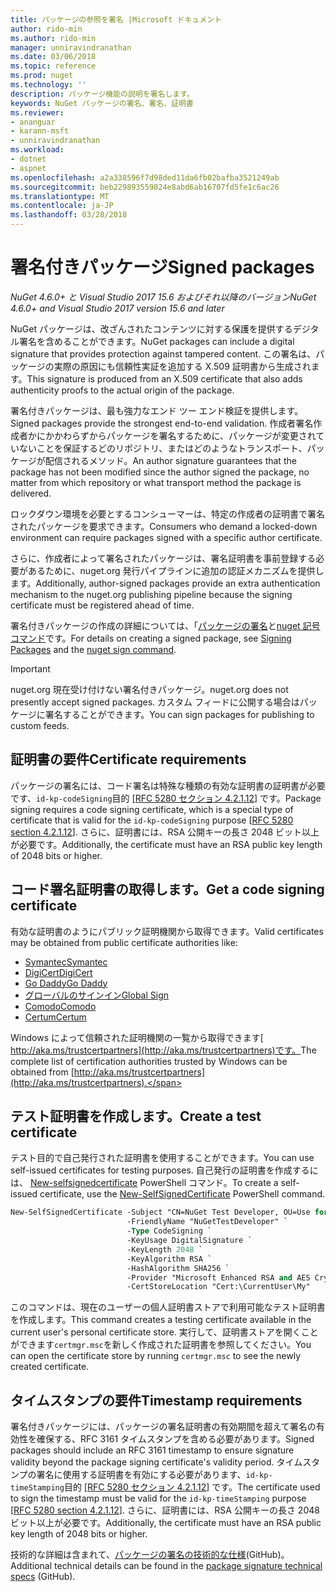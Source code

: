 ```yaml
---
title: パッケージの参照を署名 |Microsoft ドキュメント
author: rido-min
ms.author: rido-min
manager: unniravindranathan
ms.date: 03/06/2018
ms.topic: reference
ms.prod: nuget
ms.technology: ''
description: パッケージ機能の説明を署名します。
keywords: NuGet パッケージの署名、署名、証明書
ms.reviewer:
- ananguar
- karann-msft
- unniravindranathan
ms.workload:
- dotnet
- aspnet
ms.openlocfilehash: a2a338596f7d98ded11da6fb02bafba3521249ab
ms.sourcegitcommit: beb229893559824e8abd6ab16707fd5fe1c6ac26
ms.translationtype: MT
ms.contentlocale: ja-JP
ms.lasthandoff: 03/28/2018
---
```

# <a name="signed-packages"></a><span data-ttu-id="a755f-104">署名付きパッケージ</span><span class="sxs-lookup"><span data-stu-id="a755f-104">Signed packages</span></span>

<span data-ttu-id="a755f-105">*NuGet 4.6.0+ と Visual Studio 2017 15.6 およびそれ以降のバージョン*</span><span class="sxs-lookup"><span data-stu-id="a755f-105">*NuGet 4.6.0+ and Visual Studio 2017 version 15.6 and later*</span></span>

<span data-ttu-id="a755f-106">NuGet パッケージは、改ざんされたコンテンツに対する保護を提供するデジタル署名を含めることができます。</span><span class="sxs-lookup"><span data-stu-id="a755f-106">NuGet packages can include a digital signature that provides protection against tampered content.</span></span> <span data-ttu-id="a755f-107">この署名は、パッケージの実際の原因にも信頼性実証を追加する X.509 証明書から生成されます。</span><span class="sxs-lookup"><span data-stu-id="a755f-107">This signature is produced from an X.509 certificate that also adds authenticity proofs to the actual origin of the package.</span></span>

<span data-ttu-id="a755f-108">署名付きパッケージは、最も強力なエンド ツー エンド検証を提供します。</span><span class="sxs-lookup"><span data-stu-id="a755f-108">Signed packages provide the strongest end-to-end validation.</span></span> <span data-ttu-id="a755f-109">作成者署名作成者かにかかわらずからパッケージを署名するために、パッケージが変更されていないことを保証するどのリポジトリ、またはどのようなトランスポート、パッケージが配信されるメソッド。</span><span class="sxs-lookup"><span data-stu-id="a755f-109">An author signature guarantees that the package has not been modified since the author signed the package, no matter from which repository or what transport method the package is delivered.</span></span>

<span data-ttu-id="a755f-110">ロックダウン環境を必要とするコンシューマーは、特定の作成者の証明書で署名されたパッケージを要求できます。</span><span class="sxs-lookup"><span data-stu-id="a755f-110">Consumers who demand a locked-down environment can require packages signed with a specific author certificate.</span></span>

<span data-ttu-id="a755f-111">さらに、作成者によって署名されたパッケージは、署名証明書を事前登録する必要があるために、nuget.org 発行パイプラインに追加の認証メカニズムを提供します。</span><span class="sxs-lookup"><span data-stu-id="a755f-111">Additionally, author-signed packages provide an extra authentication mechanism to the nuget.org publishing pipeline because the signing certificate must be registered ahead of time.</span></span>

<span data-ttu-id="a755f-112">署名付きパッケージの作成の詳細については、「[パッケージの署名](../create-packages/Sign-a-package.md)と[nuget 記号コマンド](../tools/cli-ref-sign.md)です。</span><span class="sxs-lookup"><span data-stu-id="a755f-112">For details on creating a signed package, see [Signing Packages](../create-packages/Sign-a-package.md) and the [nuget sign command](../tools/cli-ref-sign.md).</span></span>

> [!Important]
> <span data-ttu-id="a755f-113">nuget.org 現在受け付けない署名付きパッケージ。</span><span class="sxs-lookup"><span data-stu-id="a755f-113">nuget.org does not presently accept signed packages.</span></span> <span data-ttu-id="a755f-114">カスタム フィードに公開する場合はパッケージに署名することができます。</span><span class="sxs-lookup"><span data-stu-id="a755f-114">You can sign packages for publishing to custom feeds.</span></span>

## <a name="certificate-requirements"></a><span data-ttu-id="a755f-115">証明書の要件</span><span class="sxs-lookup"><span data-stu-id="a755f-115">Certificate requirements</span></span>

<span data-ttu-id="a755f-116">パッケージの署名には、コード署名は特殊な種類の有効な証明書の証明書が必要です、`id-kp-codeSigning`目的 [[RFC 5280 セクション 4.2.1.12](https://tools.ietf.org/html/rfc5280#section-4.2.1.12)] です。</span><span class="sxs-lookup"><span data-stu-id="a755f-116">Package signing requires a code signing certificate, which is a special type of certificate that is valid for the `id-kp-codeSigning` purpose [[RFC 5280 section 4.2.1.12](https://tools.ietf.org/html/rfc5280#section-4.2.1.12)].</span></span> <span data-ttu-id="a755f-117">さらに、証明書には、RSA 公開キーの長さ 2048 ビット以上が必要です。</span><span class="sxs-lookup"><span data-stu-id="a755f-117">Additionally, the certificate must have an RSA public key length of 2048 bits or higher.</span></span>

## <a name="get-a-code-signing-certificate"></a><span data-ttu-id="a755f-118">コード署名証明書の取得します。</span><span class="sxs-lookup"><span data-stu-id="a755f-118">Get a code signing certificate</span></span>

<span data-ttu-id="a755f-119">有効な証明書のようにパブリック証明機関から取得できます。</span><span class="sxs-lookup"><span data-stu-id="a755f-119">Valid certificates may be obtained from public certificate authorities like:</span></span>

- [<span data-ttu-id="a755f-120">Symantec</span><span class="sxs-lookup"><span data-stu-id="a755f-120">Symantec</span></span>](https://trustcenter.websecurity.symantec.com/process/trust/productOptions?productType=SoftwareValidationClass3)
- [<span data-ttu-id="a755f-121">DigiCert</span><span class="sxs-lookup"><span data-stu-id="a755f-121">DigiCert</span></span>](https://www.digicert.com/code-signing/)
- [<span data-ttu-id="a755f-122">Go Daddy</span><span class="sxs-lookup"><span data-stu-id="a755f-122">Go Daddy</span></span>](https://www.godaddy.com/web-security/code-signing-certificate)
- [<span data-ttu-id="a755f-123">グローバルのサインイン</span><span class="sxs-lookup"><span data-stu-id="a755f-123">Global Sign</span></span>](https://www.globalsign.com/en/code-signing-certificate/)
- [<span data-ttu-id="a755f-124">Comodo</span><span class="sxs-lookup"><span data-stu-id="a755f-124">Comodo</span></span>](https://www.comodo.com/e-commerce/code-signing/code-signing-certificate.php)
- [<span data-ttu-id="a755f-125">Certum</span><span class="sxs-lookup"><span data-stu-id="a755f-125">Certum</span></span>](https://www.certum.eu/certum/cert,offer_en_open_source_cs.xml) 

<span data-ttu-id="a755f-126">Windows によって信頼された証明機関の一覧から取得できます[ http://aka.ms/trustcertpartners](http://aka.ms/trustcertpartners)です。</span><span class="sxs-lookup"><span data-stu-id="a755f-126">The complete list of certification authorities trusted by Windows can be obtained from [http://aka.ms/trustcertpartners](http://aka.ms/trustcertpartners).</span></span>

## <a name="create-a-test-certificate"></a><span data-ttu-id="a755f-127">テスト証明書を作成します。</span><span class="sxs-lookup"><span data-stu-id="a755f-127">Create a test certificate</span></span>

<span data-ttu-id="a755f-128">テスト目的で自己発行された証明書を使用することができます。</span><span class="sxs-lookup"><span data-stu-id="a755f-128">You can use self-issued certificates for testing purposes.</span></span> <span data-ttu-id="a755f-129">自己発行の証明書を作成するには、 [New-selfsignedcertificate](https://docs.microsoft.com/en-us/powershell/module/pkiclient/new-selfsignedcertificate) PowerShell コマンド。</span><span class="sxs-lookup"><span data-stu-id="a755f-129">To create a self-issued certificate, use the [New-SelfSignedCertificate](https://docs.microsoft.com/en-us/powershell/module/pkiclient/new-selfsignedcertificate) PowerShell command.</span></span>

```ps
New-SelfSignedCertificate -Subject "CN=NuGet Test Developer, OU=Use for testing purposes ONLY" `
                          -FriendlyName "NuGetTestDeveloper" `
                          -Type CodeSigning `
                          -KeyUsage DigitalSignature `
                          -KeyLength 2048 `
                          -KeyAlgorithm RSA `
                          -HashAlgorithm SHA256 `
                          -Provider "Microsoft Enhanced RSA and AES Cryptographic Provider" `
                          -CertStoreLocation "Cert:\CurrentUser\My" 
```

<span data-ttu-id="a755f-130">このコマンドは、現在のユーザーの個人証明書ストアで利用可能なテスト証明書を作成します。</span><span class="sxs-lookup"><span data-stu-id="a755f-130">This command creates a testing certificate available in the current user's personal certificate store.</span></span> <span data-ttu-id="a755f-131">実行して、証明書ストアを開くことができます`certmgr.msc`を新しく作成された証明書を参照してください。</span><span class="sxs-lookup"><span data-stu-id="a755f-131">You can open the certificate store by running `certmgr.msc` to see the newly created certificate.</span></span>

## <a name="timestamp-requirements"></a><span data-ttu-id="a755f-132">タイムスタンプの要件</span><span class="sxs-lookup"><span data-stu-id="a755f-132">Timestamp requirements</span></span>

<span data-ttu-id="a755f-133">署名付きパッケージには、パッケージの署名証明書の有効期間を超えて署名の有効性を確保する、RFC 3161 タイムスタンプを含める必要があります。</span><span class="sxs-lookup"><span data-stu-id="a755f-133">Signed packages should include an RFC 3161 timestamp to ensure signature validity beyond the package signing certificate's validity period.</span></span> <span data-ttu-id="a755f-134">タイムスタンプの署名に使用する証明書を有効にする必要があります、`id-kp-timeStamping`目的 [[RFC 5280 セクション 4.2.1.12](https://tools.ietf.org/html/rfc5280#section-4.2.1.12)] です。</span><span class="sxs-lookup"><span data-stu-id="a755f-134">The certificate used to sign the timestamp must be valid for the `id-kp-timeStamping` purpose [[RFC 5280 section 4.2.1.12](https://tools.ietf.org/html/rfc5280#section-4.2.1.12)].</span></span> <span data-ttu-id="a755f-135">さらに、証明書には、RSA 公開キーの長さ 2048 ビット以上が必要です。</span><span class="sxs-lookup"><span data-stu-id="a755f-135">Additionally, the certificate must have an RSA public key length of 2048 bits or higher.</span></span>

<span data-ttu-id="a755f-136">技術的な詳細は含まれて、[パッケージの署名の技術的な仕様](https://github.com/NuGet/Home/wiki/Package-Signatures-Technical-Details)(GitHub)。</span><span class="sxs-lookup"><span data-stu-id="a755f-136">Additional technical details can be found in the [package signature technical specs](https://github.com/NuGet/Home/wiki/Package-Signatures-Technical-Details) (GitHub).</span></span>
